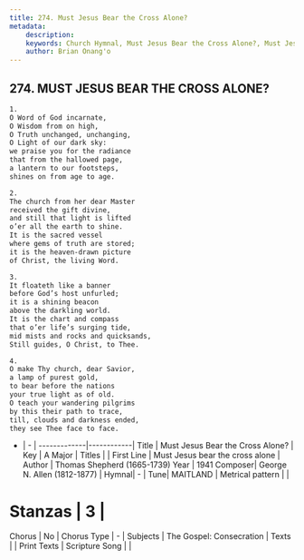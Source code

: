 ```yaml
---
title: 274. Must Jesus Bear the Cross Alone?
metadata:
    description: 
    keywords: Church Hymnal, Must Jesus Bear the Cross Alone?, Must Jesus bear the cross alone, 
    author: Brian Onang'o
---
```



## 274. MUST JESUS BEAR THE CROSS ALONE?

```txt
1.
O Word of God incarnate,
O Wisdom from on high,
O Truth unchanged, unchanging,
O Light of our dark sky:
we praise you for the radiance
that from the hallowed page,
a lantern to our footsteps,
shines on from age to age.

2.
The church from her dear Master
received the gift divine,
and still that light is lifted
o’er all the earth to shine.
It is the sacred vessel
where gems of truth are stored;
it is the heaven-drawn picture
of Christ, the living Word.

3.
It floateth like a banner
before God’s host unfurled;
it is a shining beacon
above the darkling world.
It is the chart and compass
that o’er life’s surging tide,
mid mists and rocks and quicksands,
Still guides, O Christ, to Thee.

4.
O make Thy church, dear Savior,
a lamp of purest gold,
to bear before the nations
your true light as of old.
O teach your wandering pilgrims
by this their path to trace,
till, clouds and darkness ended,
they see Thee face to face.
```

- |   -  |
-------------|------------|
Title | Must Jesus Bear the Cross Alone? |
Key | A Major |
Titles |  |
First Line | Must Jesus bear the cross alone |
Author | Thomas Shepherd (1665-1739)
Year | 1941
Composer| George N. Allen (1812-1877) |
Hymnal|  - |
Tune| MAITLAND |
Metrical pattern | |
# Stanzas | 3 |
Chorus | No |
Chorus Type | - |
Subjects | The Gospel: Consecration |
Texts |  |
Print Texts | 
Scripture Song |  |
  
